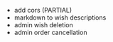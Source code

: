 - add cors (PARTIAL)
- markdown to wish descriptions
- admin wish deletion
- admin order cancellation

